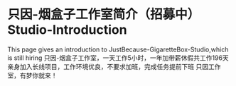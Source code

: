 # 只因-烟盒子工作室简介（招募中） Studio-Introduction
This page gives an introduction to JustBecause-GigaretteBox-Studio,which is still hiring
只因-烟盒子工作室，一天工作5小时，一年加带薪休假共工作196天
亲身加入长线项目，工作环境优良，不要求加班，完成任务提前下班
只因工作室，有梦你就来！
